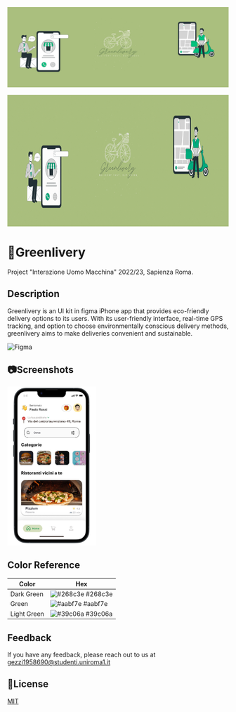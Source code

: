 ![](https://github.com/Flavio0410/Greenlivery/blob/main/Data/bansvg.svg)

<img src="https://github.com/Flavio0410/Greenlivery/blob/main/Data/Last.gif" width="1200" height="300">

# 🌱Greenlivery


Project "Interazione Uomo Macchina" 2022/23, Sapienza Roma.

## Description
Greenlivery is an UI kit in figma iPhone app that provides eco-friendly delivery options to its users. With its user-friendly interface, real-time GPS tracking, and option to choose environmentally conscious delivery methods, greenlivery aims to make deliveries convenient and sustainable. 

![Figma](https://img.shields.io/badge/figma-%23F24E1E.svg?style=for-the-badge&logo=figma&logoColor=white)


## 📷Screenshots
<img src="https://github.com/Flavio0410/Greenlivery/blob/main/Data/screen_home.jpg" width="202" height="362">

## Color Reference

| Color             | Hex                                                                |
| ----------------- | ------------------------------------------------------------------ |
| Dark Green | ![#268c3e](https://via.placeholder.com/10x10/268c3e/268c3e.png) #268c3e |
| Green | ![#aabf7e](https://via.placeholder.com/10x10/aabf7e/aabf7e.png) #aabf7e |
| Light Green | ![#39c06a](https://via.placeholder.com/10x10/39c06a/39c06a.png) #39c06a |

## Feedback

If you have any feedback, please reach out to us at gezzi1958690@studenti.uniroma1.it


## 📖License

[MIT](https://choosealicense.com/licenses/mit/)
